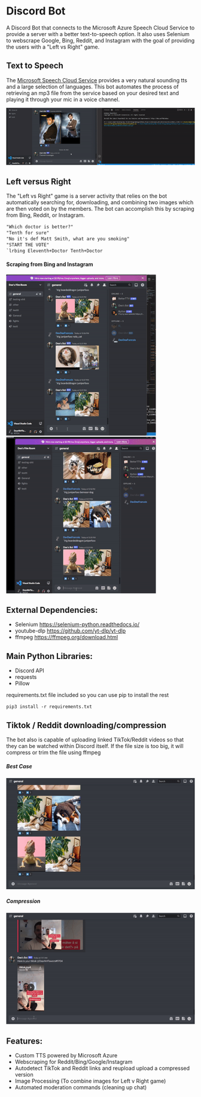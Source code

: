# Discord Bot
A Discord Bot that connects to the Microsoft Azure Speech Cloud Service to provide a server with a better text-to-speech option.
It also uses Selenium to webscrape Google, Bing, Reddit, and Instagram with the goal of providing the users with a "Left vs Right" game.

## Text to Speech
The [Microsoft Speech Cloud Service](https://learn.microsoft.com/en-us/azure/cognitive-services/speech-service/text-to-speech) provides a very natural sounding tts and a large selection of languages. This bot automates the process of retrieving
an mp3 file from the service based on your desired text and playing it through your mic in a voice channel. 

![demo](https://github.com/DeeFrancois/discord-bot/blob/main/DocumentationImages/tts_demo.gif)


## Left versus Right
The "Left vs Right" game is a server activity that relies on the bot automatically searching for, downloading, and combining two images which are then voted on by the members. The bot can accomplish this by scraping from Bing, Reddit, or Instagram.

```
"Which doctor is better?"
"Tenth for sure"
"No it's def Matt Smith, what are you smoking"
"START THE VOTE"
`lrbing Eleventh+Doctor Tenth+Doctor 
```
#### Scraping from Bing and Instagram
![demo](https://github.com/DeeFrancois/discord-bot/blob/main/DocumentationImages/bing_demosmall.gif)
![demo](https://github.com/DeeFrancois/discord-bot/blob/main/DocumentationImages/ig_demosmall.gif)

## External Dependencies:
- Selenium https://selenium-python.readthedocs.io/
- youtube-dlp https://github.com/yt-dlp/yt-dlp
- ffmpeg https://ffmpeg.org/download.html

## Main Python Libraries:
- Discord API 
- requests
- Pillow

requirements.txt file included so you can use pip to install the rest

    pip3 install -r requirements.txt
    
## Tiktok / Reddit downloading/compression
The bot also is capable of uploading linked TikTok/Reddit videos so that they can be watched within Discord itself. If the file size is too big, it will compress or trim the file using ffmpeg

##### Best Case
![demo](https://github.com/DeeFrancois/discord-bot/blob/main/DocumentationImages/tiktok_demo1.gif)
##### Compression
![demo](https://github.com/DeeFrancois/discord-bot/blob/main/DocumentationImages/tiktok_demo2.gif)

## Features:
- Custom TTS powered by Microsoft Azure
- Webscraping for Reddit/Bing/Google/Instagram
- Autodetect TikTok and Reddit links and reupload upload a compressed version
- Image Processing (To combine images for Left v Right game)
- Automated moderation commands (cleaning up chat)
